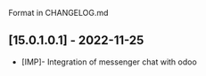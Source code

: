 Format in CHANGELOG.md


## [15.0.1.0.1] - 2022-11-25
- [IMP]- Integration of messenger chat with odoo

